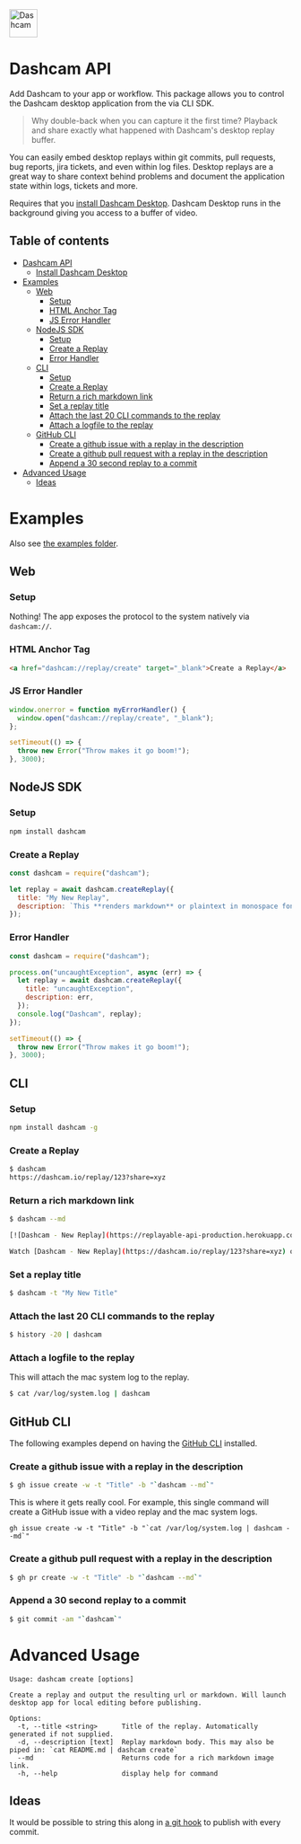 <img src="https://user-images.githubusercontent.com/318295/204898620-922afee0-5415-46a9-a84f-ae6237001bf0.png" height="50" alt="Dashcam"/>

# Dashcam API

Add Dashcam to your app or workflow. This package allows you to control the Dashcam desktop application from the via CLI SDK.

> Why double-back when you can capture it the first time? Playback and share exactly what happened with Dashcam's desktop replay buffer.

You can easily embed desktop replays within git commits, pull requests, bug reports, jira tickets, and even within log files. Desktop replays are a great way to share context behind problems and document the application state within logs, tickets and more.

Requires that you [install Dashcam Desktop](https://dashcam.io). Dashcam Desktop runs in the background giving you access to a buffer of video.

## Table of contents

- [Dashcam API](#dashcam-api)
  - [Install Dashcam Desktop](#install-dashcam-desktop)
- [Examples](#examples)
  - [Web](#web)
    - [Setup](#setup)
    - [HTML Anchor Tag](#html-anchor-tag)
    - [JS Error Handler](#js-error-handler)
  - [NodeJS SDK](#nodejs-sdk)
    - [Setup](#setup)
    - [Create a Replay](#create-a-replay)
    - [Error Handler](#error-handler)
  - [CLI](#cli)
    - [Setup](#setup)
    - [Create a Replay](#create-a-replay)
    - [Return a rich markdown link](#return-a-rich-markdown-link)
    - [Set a replay title](#set-a-replay-title)
    - [Attach the last 20 CLI commands to the replay](#attach-the-last-20-cli-commands-to-the-replay)
    - [Attach a logfile to the replay](#attach-a-logfile-to-the-replay)
  - [GitHub CLI](#github-cli)
    - [Create a github issue with a replay in the description](#create-a-github-issue-with-a-replay-in-the-description)
    - [Create a github pull request with a replay in the description](#create-a-github-pull-request-with-a-replay-in-the-description)
    - [Append a 30 second replay to a commit](#append-a-30-second-replay-to-a-commit)
- [Advanced Usage](#advanced-usage)
  - [Ideas](#ideas)

# Examples

Also see [the examples folder](https://github.com/replayableio/cli/tree/main/examples).

## Web

### Setup

Nothing! The app exposes the protocol to the system natively via `dashcam://`.

### HTML Anchor Tag

```html
<a href="dashcam://replay/create" target="_blank">Create a Replay</a>
```

### JS Error Handler

```js
window.onerror = function myErrorHandler() {
  window.open("dashcam://replay/create", "_blank");
};

setTimeout(() => {
  throw new Error("Throw makes it go boom!");
}, 3000);
```

## NodeJS SDK

### Setup

```sh
npm install dashcam
```

### Create a Replay

```js
const dashcam = require("dashcam");

let replay = await dashcam.createReplay({
  title: "My New Replay",
  description: `This **renders markdown** or plaintext in monospace font.`,
});
```

### Error Handler

```js
const dashcam = require("dashcam");

process.on("uncaughtException", async (err) => {
  let replay = await dashcam.createReplay({
    title: "uncaughtException",
    description: err,
  });
  console.log("Dashcam", replay);
});

setTimeout(() => {
  throw new Error("Throw makes it go boom!");
}, 3000);
```

## CLI

### Setup

```sh
npm install dashcam -g
```

### Create a Replay

```sh
$ dashcam
https://dashcam.io/replay/123?share=xyz
```

### Return a rich markdown link

```sh
$ dashcam --md

[![Dashcam - New Replay](https://replayable-api-production.herokuapp.com/replay/123/gif?shareKey=xyz)](https://replayable.io/replay/123?share=xyz)

Watch [Dashcam - New Replay](https://dashcam.io/replay/123?share=xyz) on Dashcam
```

### Set a replay title

```sh
$ dashcam -t "My New Title"
```

### Attach the last 20 CLI commands to the replay

```sh
$ history -20 | dashcam
```

### Attach a logfile to the replay

This will attach the mac system log to the replay.

```sh
$ cat /var/log/system.log | dashcam
```

## GitHub CLI

The following examples depend on having the [GitHub CLI](https://cli.github.com/) installed.

### Create a github issue with a replay in the description

```sh
$ gh issue create -w -t "Title" -b "`dashcam --md`"
```

This is where it gets really cool. For example, this single command will create a GitHub issue with a video replay and the mac system logs.

```
gh issue create -w -t "Title" -b "`cat /var/log/system.log | dashcam --md`"
```

### Create a github pull request with a replay in the description

```sh
$ gh pr create -w -t "Title" -b "`dashcam --md`"
```

### Append a 30 second replay to a commit

```sh
$ git commit -am "`dashcam`"
```

# Advanced Usage

```
Usage: dashcam create [options]

Create a replay and output the resulting url or markdown. Will launch desktop app for local editing before publishing.

Options:
  -t, --title <string>      Title of the replay. Automatically generated if not supplied.
  -d, --description [text]  Replay markdown body. This may also be piped in: `cat README.md | dashcam create`
  --md                      Returns code for a rich markdown image link.
  -h, --help                display help for command
```

## Ideas

It would be possible to string this along in [a git hook](https://git-scm.com/book/en/v2/Customizing-Git-Git-Hooks) to publish with every commit.
